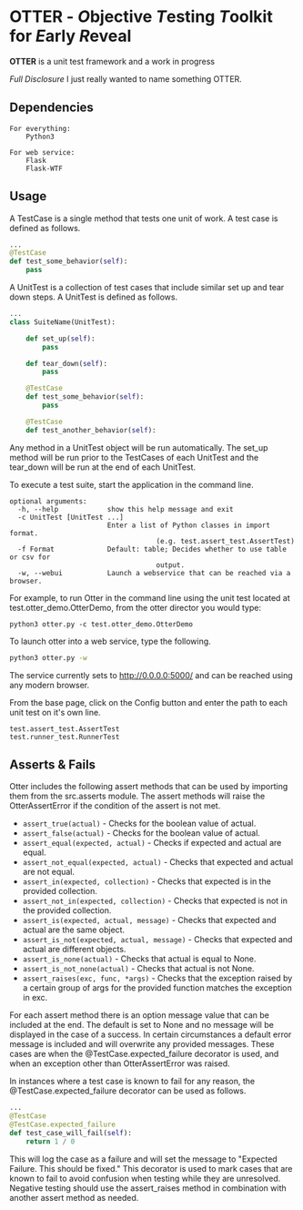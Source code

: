 # OTTER - *O*bjective *T*esting *T*oolkit for *E*arly *R*eveal
**OTTER** is a unit test framework and a work in progress

*Full Disclosure* I just really wanted to name something OTTER.

## Dependencies
```
For everything:
    Python3

For web service:
    Flask
    Flask-WTF
```

## Usage
A TestCase is a single method that tests one unit of work. A test case is defined as follows.
```python
...
@TestCase
def test_some_behavior(self):
    pass
```

A UnitTest is a collection of test cases that include similar set up and tear down steps. A UnitTest is defined as follows.
```python
...
class SuiteName(UnitTest):

    def set_up(self):
        pass

    def tear_down(self):
        pass

    @TestCase
    def test_some_behavior(self):
        pass

    @TestCase
    def test_another_behavior(self):
```

Any method in a UnitTest object will be run automatically. The set_up method will be run prior to the TestCases of each UnitTest and the tear_down will be run at the end of each UnitTest.

To execute a test suite, start the application in the command line.

```
optional arguments:
  -h, --help            show this help message and exit
  -c UnitTest [UnitTest ...]
                        Enter a list of Python classes in import format.
                                    (e.g. test.assert_test.AssertTest)
  -f Format             Default: table; Decides whether to use table or csv for
                                    output.
  -w, --webui           Launch a webservice that can be reached via a browser.
```

For example, to run Otter in the command line using the unit test located at test.otter_demo.OtterDemo, from the otter director you would type:

```
python3 otter.py -c test.otter_demo.OtterDemo
```
To launch otter into a web service, type the following.

```bash
python3 otter.py -w
```

The service currently sets to http://0.0.0.0:5000/ and can be reached using any modern browser.

From the base page, click on the Config button and enter the path to each unit test on it's own line.

```
test.assert_test.AssertTest
test.runner_test.RunnerTest
```

## Asserts & Fails
Otter includes the following assert methods that can be used by importing them from the src.asserts module. The assert methods will raise the OtterAssertError if the condition of the assert is not met.

* ```assert_true(actual)``` - Checks for the boolean value of actual.
* ```assert_false(actual)``` - Checks for the boolean value of actual.
* ```assert_equal(expected, actual)``` - Checks if expected and actual are equal.
* ```assert_not_equal(expected, actual)``` - Checks that expected and actual are not equal.
* ```assert_in(expected, collection)``` - Checks that expected is in the provided collection.
* ```assert_not_in(expected, collection)``` - Checks that expected is not in the provided collection.
* ```assert_is(expected, actual, message)``` - Checks that expected and actual are the same object.
* ```assert_is_not(expected, actual, message)``` - Checks that expected and actual are different objects.
* ```assert_is_none(actual)``` - Checks that actual is equal to None.
* ```assert_is_not_none(actual)``` - Checks that actual is not None.
* ```assert_raises(exc, func, *args)``` - Checks that the exception raised by a certain group of args for the provided function matches the exception in exc.

For each assert method there is an option message value that can be included at the end. The default is set to None and no message will be displayed in the case of a success. In certain circumstances a default error message is included and will overwrite any provided messages. These cases are when the @TestCase.expected_failure decorator is used, and when an exception other than OtterAssertError was raised.

In instances where a test case is known to fail for any reason, the @TestCase.expected_failure decorator can be used as follows.

```python
...
@TestCase
@TestCase.expected_failure
def test_case_will_fail(self):
    return 1 / 0
```

This will log the case as a failure and will set the message to "Expected Failure. This should be fixed." This decorator is used to mark cases that are known to fail to avoid confusion when testing while they are unresolved. Negative testing should use the assert_raises method in combination with another assert method as needed.

